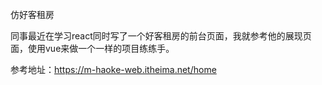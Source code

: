 仿好客租房

同事最近在学习react同时写了一个好客租房的前台页面，我就参考他的展现页面，使用vue来做一个一样的项目练练手。

参考地址：https://m-haoke-web.itheima.net/home

